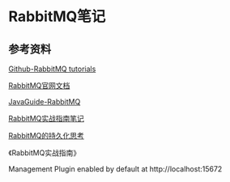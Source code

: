 # RabbitMQ笔记

## 参考资料

[Github-RabbitMQ tutorials](https://github.com/rabbitmq/rabbitmq-tutorials)

[RabbitMQ官网文档](https://www.rabbitmq.com/documentation.html)

[JavaGuide-RabbitMQ](https://javaguide.cn/high-performance/message-queue/rabbitmq-questions.html)

[RabbitMQ实战指南笔记](https://zq99299.github.io/mq-tutorial/)

[RabbitMQ的持久化思考](https://www.jianshu.com/p/84b3e5d9f8f8)

《RabbitMQ实战指南》

Management Plugin enabled by default at http://localhost:15672

